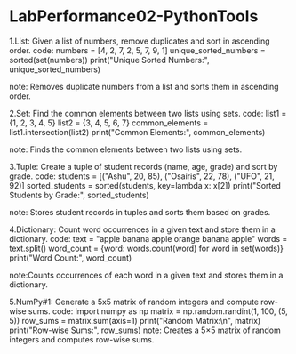 # LabPerformance02-PythonTools

1.List: Given a list of numbers, remove duplicates and sort in ascending order.
code:
numbers = [4, 2, 7, 2, 5, 7, 9, 1]
unique_sorted_numbers = sorted(set(numbers))
print("Unique Sorted Numbers:", unique_sorted_numbers)

  note: Removes duplicate numbers from a list and sorts them in ascending order.

2.Set: Find the common elements between two lists using sets.
code:
list1 = {1, 2, 3, 4, 5}
list2 = {3, 4, 5, 6, 7}
common_elements = list1.intersection(list2)
print("Common Elements:", common_elements)

 note: Finds the common elements between two lists using sets.

3.Tuple: Create a tuple of student records (name, age, grade) and sort by grade.
code:
students = [("Ashu", 20, 85), ("Osairis", 22, 78), ("UFO", 21, 92)]
sorted_students = sorted(students, key=lambda x: x[2])
print("Sorted Students by Grade:", sorted_students)

 note: Stores student records in tuples and sorts them based on grades.

4.Dictionary: Count word occurrences in a given text and store them in a dictionary.
code:
text = "apple banana apple orange banana apple"
words = text.split()
word_count = {word: words.count(word) for word in set(words)}
print("Word Count:", word_count)

 note:Counts occurrences of each word in a given text and stores them in a dictionary.

5.NumPy#1: Generate a 5x5 matrix of random integers and compute row-wise sums.
code:
import numpy as np
matrix = np.random.randint(1, 100, (5, 5))
row_sums = matrix.sum(axis=1)
print("Random Matrix:\n", matrix)
print("Row-wise Sums:", row_sums)
 note: Creates a 5×5 matrix of random integers and computes row-wise sums.


